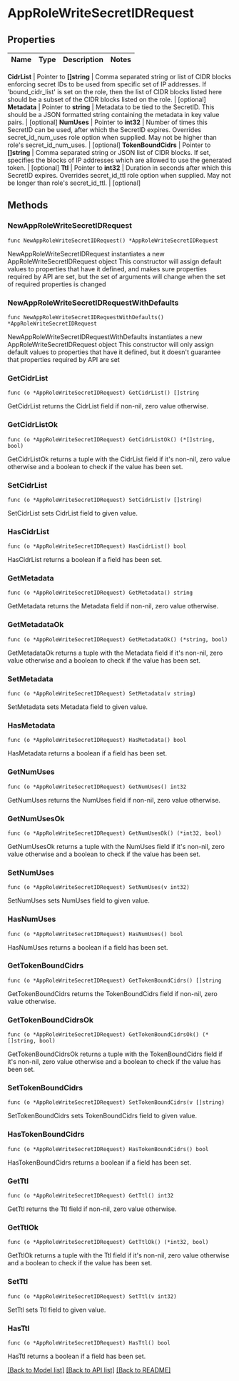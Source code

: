 # AppRoleWriteSecretIDRequest


## Properties

Name | Type | Description | Notes
------------ | ------------- | ------------- | -------------


**CidrList** | Pointer to **[]string** | Comma separated string or list of CIDR blocks enforcing secret IDs to be used from specific set of IP addresses. If &#x27;bound_cidr_list&#x27; is set on the role, then the list of CIDR blocks listed here should be a subset of the CIDR blocks listed on the role. | [optional] 
**Metadata** | Pointer to **string** | Metadata to be tied to the SecretID. This should be a JSON formatted string containing the metadata in key value pairs. | [optional] 
**NumUses** | Pointer to **int32** | Number of times this SecretID can be used, after which the SecretID expires. Overrides secret_id_num_uses role option when supplied. May not be higher than role&#x27;s secret_id_num_uses. | [optional] 
**TokenBoundCidrs** | Pointer to **[]string** | Comma separated string or JSON list of CIDR blocks. If set, specifies the blocks of IP addresses which are allowed to use the generated token. | [optional] 
**Ttl** | Pointer to **int32** | Duration in seconds after which this SecretID expires. Overrides secret_id_ttl role option when supplied. May not be longer than role&#x27;s secret_id_ttl. | [optional] 



## Methods


### NewAppRoleWriteSecretIDRequest

`func NewAppRoleWriteSecretIDRequest() *AppRoleWriteSecretIDRequest`

NewAppRoleWriteSecretIDRequest instantiates a new AppRoleWriteSecretIDRequest object
This constructor will assign default values to properties that have it defined,
and makes sure properties required by API are set, but the set of arguments
will change when the set of required properties is changed

### NewAppRoleWriteSecretIDRequestWithDefaults

`func NewAppRoleWriteSecretIDRequestWithDefaults() *AppRoleWriteSecretIDRequest`

NewAppRoleWriteSecretIDRequestWithDefaults instantiates a new AppRoleWriteSecretIDRequest object
This constructor will only assign default values to properties that have it defined,
but it doesn't guarantee that properties required by API are set


### GetCidrList

`func (o *AppRoleWriteSecretIDRequest) GetCidrList() []string`

GetCidrList returns the CidrList field if non-nil, zero value otherwise.

### GetCidrListOk

`func (o *AppRoleWriteSecretIDRequest) GetCidrListOk() (*[]string, bool)`

GetCidrListOk returns a tuple with the CidrList field if it's non-nil, zero value otherwise
and a boolean to check if the value has been set.

### SetCidrList

`func (o *AppRoleWriteSecretIDRequest) SetCidrList(v []string)`

SetCidrList sets CidrList field to given value.


### HasCidrList

`func (o *AppRoleWriteSecretIDRequest) HasCidrList() bool`

HasCidrList returns a boolean if a field has been set.




### GetMetadata

`func (o *AppRoleWriteSecretIDRequest) GetMetadata() string`

GetMetadata returns the Metadata field if non-nil, zero value otherwise.

### GetMetadataOk

`func (o *AppRoleWriteSecretIDRequest) GetMetadataOk() (*string, bool)`

GetMetadataOk returns a tuple with the Metadata field if it's non-nil, zero value otherwise
and a boolean to check if the value has been set.

### SetMetadata

`func (o *AppRoleWriteSecretIDRequest) SetMetadata(v string)`

SetMetadata sets Metadata field to given value.


### HasMetadata

`func (o *AppRoleWriteSecretIDRequest) HasMetadata() bool`

HasMetadata returns a boolean if a field has been set.




### GetNumUses

`func (o *AppRoleWriteSecretIDRequest) GetNumUses() int32`

GetNumUses returns the NumUses field if non-nil, zero value otherwise.

### GetNumUsesOk

`func (o *AppRoleWriteSecretIDRequest) GetNumUsesOk() (*int32, bool)`

GetNumUsesOk returns a tuple with the NumUses field if it's non-nil, zero value otherwise
and a boolean to check if the value has been set.

### SetNumUses

`func (o *AppRoleWriteSecretIDRequest) SetNumUses(v int32)`

SetNumUses sets NumUses field to given value.


### HasNumUses

`func (o *AppRoleWriteSecretIDRequest) HasNumUses() bool`

HasNumUses returns a boolean if a field has been set.




### GetTokenBoundCidrs

`func (o *AppRoleWriteSecretIDRequest) GetTokenBoundCidrs() []string`

GetTokenBoundCidrs returns the TokenBoundCidrs field if non-nil, zero value otherwise.

### GetTokenBoundCidrsOk

`func (o *AppRoleWriteSecretIDRequest) GetTokenBoundCidrsOk() (*[]string, bool)`

GetTokenBoundCidrsOk returns a tuple with the TokenBoundCidrs field if it's non-nil, zero value otherwise
and a boolean to check if the value has been set.

### SetTokenBoundCidrs

`func (o *AppRoleWriteSecretIDRequest) SetTokenBoundCidrs(v []string)`

SetTokenBoundCidrs sets TokenBoundCidrs field to given value.


### HasTokenBoundCidrs

`func (o *AppRoleWriteSecretIDRequest) HasTokenBoundCidrs() bool`

HasTokenBoundCidrs returns a boolean if a field has been set.




### GetTtl

`func (o *AppRoleWriteSecretIDRequest) GetTtl() int32`

GetTtl returns the Ttl field if non-nil, zero value otherwise.

### GetTtlOk

`func (o *AppRoleWriteSecretIDRequest) GetTtlOk() (*int32, bool)`

GetTtlOk returns a tuple with the Ttl field if it's non-nil, zero value otherwise
and a boolean to check if the value has been set.

### SetTtl

`func (o *AppRoleWriteSecretIDRequest) SetTtl(v int32)`

SetTtl sets Ttl field to given value.


### HasTtl

`func (o *AppRoleWriteSecretIDRequest) HasTtl() bool`

HasTtl returns a boolean if a field has been set.









[[Back to Model list]](../README.md#documentation-for-models) [[Back to API list]](../README.md#documentation-for-api-endpoints) [[Back to README]](../README.md)


